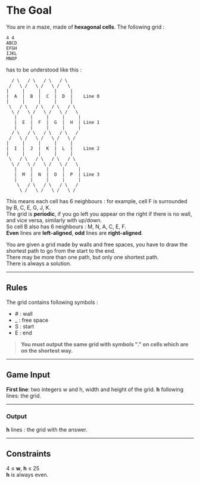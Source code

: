 # The Goal

You are in a maze, made of **hexagonal cells**.
The following grid :
```
4 4  
ABCD  
EFGH  
IJKL  
MNOP
```

has to be understood like this :
```
  / \   / \   / \   / \
 /   \ /   \ /   \ /   \
|     |     |     |     |
|  A  |  B  |  C  |  D  |    Line 0
|     |     |     |     |
 \   / \   / \   / \   / \
  \ /   \ /   \ /   \ /   \
   |     |     |     |     |
   |  E  |  F  |  G  |  H  | Line 1
   |     |     |     |     |
  / \   / \   / \   / \   /
 /   \ /   \ /   \ /   \ /
|     |     |     |     |
|  I  |  J  |  K  |  L  |    Line 2
|     |     |     |     |
 \   / \   / \   / \   / \
  \ /   \ /   \ /   \ /   \
   |     |     |     |     |
   |  M  |  N  |  O  |  P  | Line 3
   |     |     |     |     |
    \   / \   / \   / \   /
     \ /   \ /   \ /   \ /
```

This means each cell has 6 neighbours : for example, cell F is surrounded by B, C, E, G, J, K.  
The grid is **periodic**, if you go left you appear on the right if there is no wall, and vice versa, similarly with up/down.  
So cell B also has 6 neighbours : M, N, A, C, E, F.  
**Even** lines are **left-aligned**, **odd** lines are **right-aligned**.  

You are given a grid made by walls and free spaces, you have to draw the shortest path to go from the start to the end.  
There may be more than one path, but only one shortest path.  
There is always a solution.  

---

## Rules

The grid contains following symbols :

- \# : wall
- \_ : free space
- S : start
- E : end

> **You must output the same grid with symbols "." on cells which are on the shortest way.**

---

## Game Input

**First line**: two integers w and h, width and height of the grid.
**h** following lines: the grid.

---

### Output

**h** lines : the grid with the answer.

---

## Constraints

4 ≤ **w**, **h** ≤ 25  
**h** is always even.
